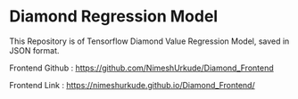 # Diamond Regression Model


This Repository is of Tensorflow Diamond Value Regression Model, saved in JSON format.

Frontend Github : https://github.com/NimeshUrkude/Diamond_Frontend

Frontend Link : https://nimeshurkude.github.io/Diamond_Frontend/